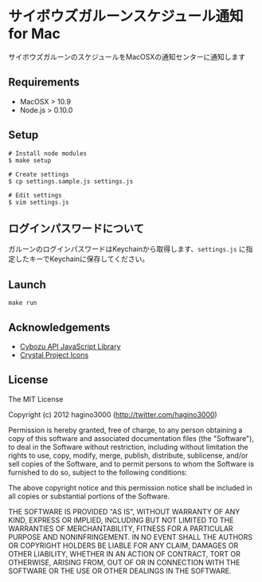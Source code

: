 # サイボウズガルーンスケジュール通知 for Mac

サイボウズガルーンのスケジュールをMacOSXの通知センターに通知します

## Requirements

- MacOSX > 10.9
- Node.js > 0.10.0

## Setup

```
# Install node modules
$ make setup

# Create settings
$ cp settings.sample.js settings.js

# Edit settings
$ vim settings.js
```

## ログインパスワードについて

ガルーンのログインパスワードはKeychainから取得します、`settings.js` に指定したキーでKeychainに保存してください。

## Launch

```
make run
```

## Acknowledgements

- [Cybozu API JavaScript Library](https://code.google.com/p/cybozu-connect/)
- [Crystal Project Icons](http://www.softicons.com/system-icons/crystal-project-icons-by-everaldo-coelho)

## License

The MIT License

Copyright (c) 2012 hagino3000 (http://twitter.com/hagino3000)

Permission is hereby granted, free of charge, to any person obtaining a copy of this software and associated documentation files (the "Software"), to deal in the Software without restriction, including without limitation the rights to use, copy, modify, merge, publish, distribute, sublicense, and/or sell copies of the Software, and to permit persons to whom the Software is furnished to do so, subject to the following conditions:

The above copyright notice and this permission notice shall be included in all copies or substantial portions of the Software.

THE SOFTWARE IS PROVIDED "AS IS", WITHOUT WARRANTY OF ANY KIND, EXPRESS OR IMPLIED, INCLUDING BUT NOT LIMITED TO THE WARRANTIES OF MERCHANTABILITY, FITNESS FOR A PARTICULAR PURPOSE AND NONINFRINGEMENT. IN NO EVENT SHALL THE AUTHORS OR COPYRIGHT HOLDERS BE LIABLE FOR ANY CLAIM, DAMAGES OR OTHER LIABILITY, WHETHER IN AN ACTION OF CONTRACT, TORT OR OTHERWISE, ARISING FROM, OUT OF OR IN CONNECTION WITH THE SOFTWARE OR THE USE OR OTHER DEALINGS IN THE SOFTWARE.
